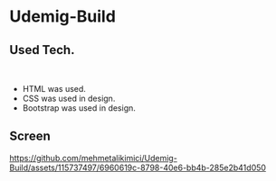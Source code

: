 # Udemig-Build

<h2>Used Tech.</h2><br>
<ul>
  <li>HTML was used.</li>
  <li>CSS was used in design.</li>
  <li>Bootstrap was used in design.</li>
</ul>
<h2>Screen</h2>



https://github.com/mehmetalikimici/Udemig-Build/assets/115737497/6960619c-8798-40e6-bb4b-285e2b41d050


